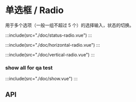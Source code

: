 <style lang="scss">
  .demo-radio-container,.demo-input-group{
    display:flex;
    justify-content: center;
    margin-bottom:20px;
    label{
        margin-right:10px;
        &:last-child{
            margin-right:0;
        }
    }
  }
 
</style>

# 单选框 / Radio

用于多个选项（一般一组不超过 5 个）的选择输入，状态的切换。

:::include(src="./doc/status-radio.vue")
:::

:::include(src="./doc/horizontal-radio.vue")
:::

:::include(src="./doc/vertical-radio.vue")
:::

### show all for qa test

:::include(src="./doc/show.vue")
:::

## API

<api-doc name="Radio" :doc="require('./api.json')"></api-doc>

<api-doc name="RadioGroup" :doc="require('../radio-group/api.json')"></api-doc>
